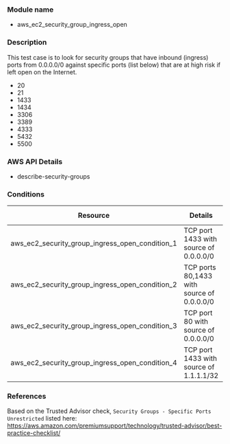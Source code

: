 ### Module name
- aws_ec2_security_group_ingress_open

### Description

This test case is to look for security groups that have inbound (ingress) ports
from 0.0.0.0/0 against specific ports (list below) that are at high risk if left open on
the Internet.

- 20
- 21
- 1433
- 1434
- 3306
- 3389
- 4333
- 5432
- 5500


### AWS API Details

- describe-security-groups

### Conditions

|Resource|Details|`Class` Tag|`Result` Tag|
|-|-|-|:-:|
|aws_ec2_security_group_ingress_open_condition_1|TCP port 1433 with source of 0.0.0.0/0|AwsEc2SecurityGroupIngressOpen|fail|
|aws_ec2_security_group_ingress_open_condition_2|TCP ports 80,1433 with source of 0.0.0.0/0|AwsEc2SecurityGroupIngressOpen|fail|
|aws_ec2_security_group_ingress_open_condition_3|TCP port 80 with source of 0.0.0.0/0|AwsEc2SecurityGroupIngressOpen|pass|
|aws_ec2_security_group_ingress_open_condition_4|TCP port 1433 with source of 1.1.1.1/32|AwsEc2SecurityGroupIngressOpen|pass|

### References

Based on the Trusted Advisor check, `Security Groups - Specific Ports
Unrestricted` listed here:
https://aws.amazon.com/premiumsupport/technology/trusted-advisor/best-practice-checklist/
